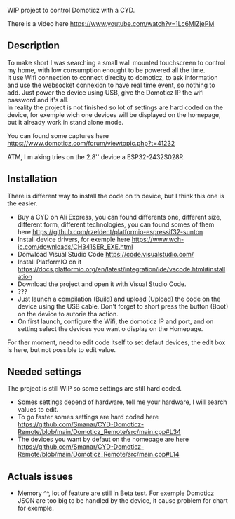 WIP project to control Domoticz with a CYD.

There is a video here https://www.youtube.com/watch?v=1Lc6MlZjePM

## Description   

To make short I was searching a small wall mounted touchscreen to control my home, with low consumption enought to be powered all the time.   
It use Wifi connection to connect direclty to domoticz, to ask information and use the websocket connexion to have real time event, so nothing to add. Just power the device using USB, give the Domoticz IP the wifi password and it's all.   
In reality the project is not finished so lot of settings are hard coded on the device, for exemple wich one devices will be displayed on the homepage, but it already work in stand alone mode.   

You can found some captures here https://www.domoticz.com/forum/viewtopic.php?t=41232

ATM, I m aking tries on the 2.8'' device a ESP32-2432S028R.

## Installation   

There is different way to install the code on th device, but I think this one is the easier.   

- Buy a CYD on Ali Express, you can found differents one, different size, different form, different technologies, you can found somes of them here https://github.com/rzeldent/platformio-espressif32-sunton
- Install device drivers, for exemple here https://www.wch-ic.com/downloads/CH341SER_EXE.html   
- Donwload Visual Studio Code https://code.visualstudio.com/    
- Install PlatformIO on it https://docs.platformio.org/en/latest/integration/ide/vscode.html#installation   
- Download the project and open it with Visual Studio Code.
- ???
- Just launch a compilation (Build) and upload (Upload) the code on the device using the USB cable. Don't forget to short press the button (Boot) on the device to autorie tha action.
- On first launch, configure the Wifi, the domoticz IP and port, and on setting select the devices you want o display on the Homepage.
   
   
For ther moment, need to edit code itself to set defaut devices, the edit box is here, but not possible to edit value.

## Needed settings   

The project is still WIP so some settings are still hard coded.   
- Somes settings depend of hardware, tell me your hardware, I will search values to edit.
- To go faster somes settings are hard coded here https://github.com/Smanar/CYD-Domoticz-Remote/blob/main/Domoticz_Remote/src/main.cpp#L34
- The devices you want by defaut on the homepage are here https://github.com/Smanar/CYD-Domoticz-Remote/blob/main/Domoticz_Remote/src/main.cpp#L14   

## Actuals issues   
- Memory ^^, lot of feature are still in Beta test. For exemple Domoticz JSON are too big to be handled by the device, it cause problem for chart for exemple.

  
